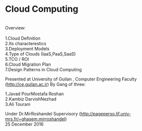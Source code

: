 # Cloud Computing 
<br>
Overview:<br><br>
1.Cloud Definition<br>
2.Its characterestics<br>
3.Deployment Models<br>
4.Type of Clouds (IaaS,PaaS,SaaS)<br>
5.TCO / ROI<br>
6.Cloud Migration Plan<br>
7.Design Patterns in Cloud Computing<br>


Presented at University of Guilan , Computer Engineering Faculty (http://ce.guilan.ac.ir) By Gang of three:

1.Javad PourMostafa Roshan<br>
2.Kambiz DarvishNezhad<br>
3.Ali Tourani

Under Dr.MirRoshandel Supervisory (http://pageperso.lif.univ-mrs.fr/~ghasem.mirroshandel)
<br>
25 December 2016
